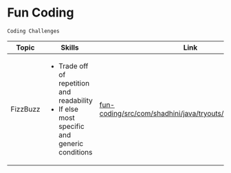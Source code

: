 # Fun Coding
`Coding Challenges`

| Topic    | Skills                                                                                                         | Link                                                                                                                                                                                                            |
|----------|----------------------------------------------------------------------------------------------------------------|-----------------------------------------------------------------------------------------------------------------------------------------------------------------------------------------------------------------|
| FizzBuzz | <ul><li>Trade off of repetition and readability</li><li>If else most specific and generic conditions</li></ul> | [fun-coding/src/com/shadhini/java/tryouts/fun/FizzBuzz.java](https://github.com/shadhini/java-tryouts/blob/b87dd30df0dec30bb4d1164c52c4a2b529179361/fun-coding/src/com/shadhini/java/tryouts/fun/FizzBuzz.java) |

